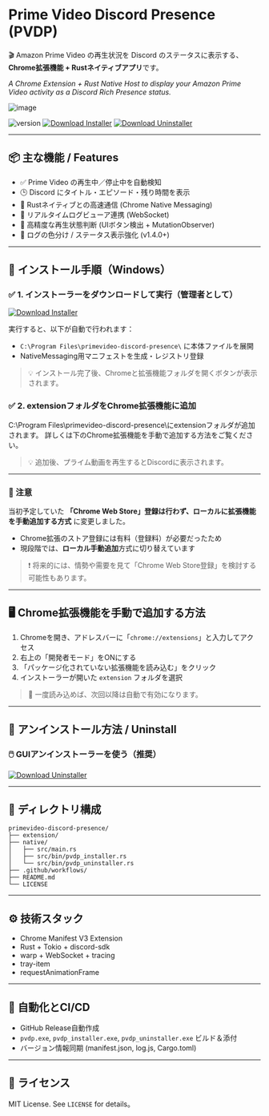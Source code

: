 # Prime Video Discord Presence (PVDP)

🎬 Amazon Prime Video の再生状況を Discord のステータスに表示する、**Chrome拡張機能 + Rustネイティブアプリ**です。

*A Chrome Extension + Rust Native Host to display your Amazon Prime Video activity as a Discord Rich Presence status.*

![image](https://github.com/user-attachments/assets/54e97a60-f597-4760-8b43-3ae50992528a)

![version](https://img.shields.io/github/v/release/trance-mode/primevideo-discord-presence)
[![Download Installer](https://img.shields.io/badge/Download-pvdp__installer.exe-blue?logo=github)](https://github.com/trance-mode/primevideo-discord-presence/releases/latest/download/pvdp_installer.exe)
[![Download Uninstaller](https://img.shields.io/badge/Download-pvdp__uninstaller.exe-blue?logo=github)](https://github.com/trance-mode/primevideo-discord-presence/releases/latest/download/pvdp_uninstaller.exe)

---

## 📦 主な機能 / Features

- ✅ Prime Video の再生中／停止中を自動検知
- 🕒 Discord にタイトル・エピソード・残り時間を表示
- 🚀 Rustネイティブとの高速通信 (Chrome Native Messaging)
- 🔌 リアルタイムログビューア連携 (WebSocket)
- 🧠 高精度な再生状態判断 (UIボタン検出 + MutationObserver)
- 🎨 ログの色分け / ステータス表示強化 (v1.4.0+)

---

## 🧩 インストール手順（Windows）

### ✅ 1. インストーラーをダウンロードして実行（管理者として）

[![Download Installer](https://img.shields.io/badge/Download-pvdp__installer.exe-blue?logo=github)](https://github.com/trance-mode/primevideo-discord-presence/releases/latest/download/pvdp_installer.exe)

実行すると、以下が自動で行われます：

- `C:\Program Files\primevideo-discord-presence\` に本体ファイルを展開
- NativeMessaging用マニフェストを生成・レジストリ登録

> 💡 インストール完了後、Chromeと拡張機能フォルダを開くボタンが表示されます。

### ✅ 2. extensionフォルダをChrome拡張機能に追加

C:\Program Files\primevideo-discord-presence\にextensionフォルダが追加されます。
詳しくは下のChrome拡張機能を手動で追加する方法をご覧ください。

> 💡 追加後、プライム動画を再生するとDiscordに表示されます。

---

### 📢 注意

当初予定していた **「Chrome Web Store」登録は行わず、ローカルに拡張機能を手動追加する方式** に変更しました。

- Chrome拡張のストア登録には有料（登録料）が必要だったため
- 現段階では、**ローカル手動追加**方式に切り替えています

> ❗ 将来的には、情勢や需要を見て「Chrome Web Store登録」を検討する可能性もあります。

---

## 🖥 Chrome拡張機能を手動で追加する方法

1. Chromeを開き、アドレスバーに「`chrome://extensions`」と入力してアクセス
2. 右上の「開発者モード」をONにする
3. 「パッケージ化されていない拡張機能を読み込む」をクリック
4. インストーラーが開いた `extension` フォルダを選択

> 🔐 一度読み込めば、次回以降は自動で有効になります。

---

## 🧹 アンインストール方法 / Uninstall

### 🖱️ GUIアンインストーラーを使う（推奨）

[![Download Uninstaller](https://img.shields.io/badge/Download-pvdp__uninstaller.exe-blue?logo=github)](https://github.com/trance-mode/primevideo-discord-presence/releases/latest/download/pvdp_uninstaller.exe)

---

## 📁 ディレクトリ構成

```
primevideo-discord-presence/
├── extension/
├── native/
│   ├── src/main.rs
│   ├── src/bin/pvdp_installer.rs
│   └── src/bin/pvdp_uninstaller.rs
├── .github/workflows/
├── README.md
└── LICENSE
```

---

## ⚙️ 技術スタック

- Chrome Manifest V3 Extension
- Rust + Tokio + discord-sdk
- warp + WebSocket + tracing
- tray-item
- requestAnimationFrame

---

## 🔄 自動化とCI/CD

- GitHub Release自動作成
- `pvdp.exe`, `pvdp_installer.exe`, `pvdp_uninstaller.exe` ビルド＆添付
- バージョン情報同期 (manifest.json, log.js, Cargo.toml)

---

## 📄 ライセンス

MIT License. See `LICENSE` for details。

